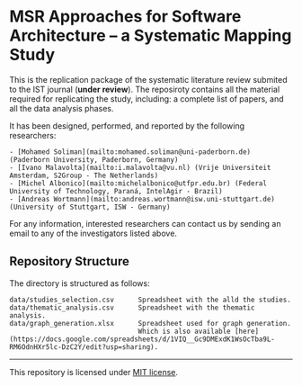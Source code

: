 # MSR Approaches for Software Architecture – a Systematic Mapping Study

This is the replication package of the systematic literature review submited to the IST journal (**under review**). The reposiroty contains all the material required for replicating the study, including: a complete list of papers, and all the data analysis phases.

It has been designed, performed, and reported by the following researchers:

```
- [Mohamed Soliman](mailto:mohamed.soliman@uni-paderborn.de) (Paderborn University, Paderborn, Germany)
- [Ivano Malavolta](mailto:i.malavolta@vu.nl) (Vrije Universiteit Amsterdam, S2Group - The Netherlands)
- [Michel Albonico](mailto:michelalbonico@utfpr.edu.br) (Federal University of Technology, Paraná, IntelAgir - Brazil)
- [Andreas Wortmann](mailto:andreas.wortmann@isw.uni-stuttgart.de) (University of Stuttgart, ISW - Germany)
```

For any information, interested researchers can contact us by sending an email to any of the investigators listed above.

## Repository Structure
The directory is structured as follows:

```
data/studies_selection.csv      Spreadsheet with the alld the studies.
data/thematic_analysis.csv      Spreadsheet with the thematic analysis.
data/graph_generation.xlsx      Spreadsheet used for graph generation.
                                Which is also available [here](https://docs.google.com/spreadsheets/d/1VIQ__Gc9DMExdK1WsOcTba9L-RM6OdnHXr5lc-DzC2Y/edit?usp=sharing).
```

----

This repository is licensed under [MIT license](https://opensource.org/licenses/MIT).
